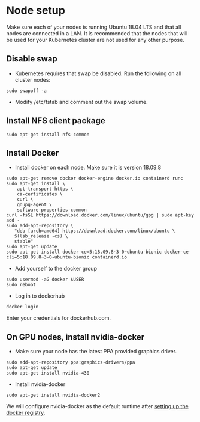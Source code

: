 # Node setup

Make sure each of your nodes is running Ubuntu 18.04 LTS and that all nodes are connected in a LAN. It is recommended that the nodes that will be used for your Kubernetes cluster are not used for any other purpose.

## Disable swap

* Kubernetes requires that swap be disabled. Run the following on all cluster nodes:

```
sudo swapoff -a
```

* Modify /etc/fstab and comment out the swap volume.

## Install NFS client package

```
sudo apt-get install nfs-common
```

## Install Docker

* Install docker on each node. Make sure it is version 18.09.8

```
sudo apt-get remove docker docker-engine docker.io containerd runc
sudo apt-get install \
    apt-transport-https \
    ca-certificates \
    curl \
    gnupg-agent \
    software-properties-common
curl -fsSL https://download.docker.com/linux/ubuntu/gpg | sudo apt-key add -
sudo add-apt-repository \
   "deb [arch=amd64] https://download.docker.com/linux/ubuntu \
   $(lsb_release -cs) \
   stable"
sudo apt-get update
sudo apt-get install docker-ce=5:18.09.8~3-0~ubuntu-bionic docker-ce-cli=5:18.09.8~3-0~ubuntu-bionic containerd.io
```

* Add yourself to the docker group

```
sudo usermod -aG docker $USER
sudo reboot
```

* Log in to dockerhub

```
docker login
```

Enter your credentials for dockerhub.com.

## On GPU nodes, install nvidia-docker

* Make sure your node has the latest PPA provided graphics driver.

```
sudo add-apt-repository ppa:graphics-drivers/ppa
sudo apt-get update
sudo apt-get install nvidia-430
```

* Install nvidia-docker

```
sudo apt-get install nvidia-docker2
```

We will configure nvidia-docker as the default runtime after [setting up the docker registry](registry.md).

